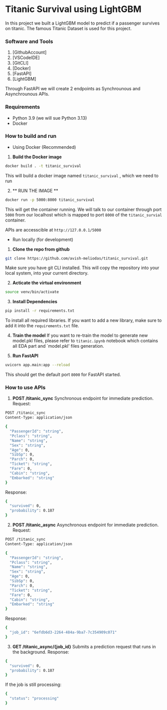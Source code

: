# Titanic Survival using LightGBM
In this project we built a LightGBM model to predict if a passenger survives on titanic.
The famous Titanic Dataset is used for this project.

### Software and Tools
1. [GithubAccount]
2. [VSCodeIDE]
3. [GitCLI]
4. [Docker]
5. [FastAPI]
6. [LightGBM]

Through FastAPI we will create 2 endpoints as Synchrounous and Asynchrounous APIs.

### Requirements
- Python 3.9 (we will sue Python 3.13)
- Docker

### How to build and run
- Using Docker (Recommended)
1. **Build the Docker image**

```bash
docker build . -t titanic_survival
```
This will build a docker image named ```titanic_survival``` , which we need to run

2. ** RUN THE IMAGE **
```bash
docker run -p 5000:8000 titanic_survival
```
This will get the container running. We will talk to our container through port ```5000``` from our localhost which is mapped to port ```8000``` of the ```titanic_survial``` container.

APIs are accesscible at ```http://127.0.0.1/5000``` 

- Run locally (for development)
1. **Clone the repo from github**

```bash
git clone https://github.com/avish-meliodas/titanic_survival.git
```
Make sure you have git CLI installed. This will copy the repository into your local system, into your current directory.

2. **Acticate the virtual environment**
```bash
source venv/bin/activate
```
3. **Install Dependencies**
```bash
pip install -r requirements.txt
```
To install all required libraries. If you want to add a new library, make sure to add it into the ```requirements.txt``` file.

4. **Train the model**
If you want to re-train the model to generate new model.pkl files, please refer to ```titanic.ipynb``` notebook which contains all EDA part and `model.pkl' files generation.

5. **Run FastAPI**
```bash
uvicorn app.main:app --reload
```
This should get the default port `8000` for FastAPI started.

### How to use APIs

1. **POST /titanic_sync**
Synchronous endpoint for immediate prediction.
Request:
```bash
POST /titanic_sync
Content-Type: application/json

{
  "PassengerId": "string",
  "Pclass": "string",
  "Name": "string",
  "Sex": "string",
  "Age": 0,
  "SibSp": 0,
  "Parch": 0,
  "Ticket": "string",
  "Fare": 0,
  "Cabin": "string",
  "Embarked": "string"
}
```
Response:
```bash
{
  "survived": 0,
  "probability": 0.187
}
```

2. **POST /titanic_async**
Asynchronous endpoint for immediate prediction.
Request:
```bash
POST /titanic_sync
Content-Type: application/json

{
  "PassengerId": "string",
  "Pclass": "string",
  "Name": "string",
  "Sex": "string",
  "Age": 0,
  "SibSp": 0,
  "Parch": 0,
  "Ticket": "string",
  "Fare": 0,
  "Cabin": "string",
  "Embarked": "string"
}
```
Response:
```bash
{
  "job_id": "6efdb6d3-2264-484a-9ba7-7c354909c071"
}
```

3. **GET /titanic_async/{job_id}**
Submits a prediction request that runs in the background.
Response:
```bash
{
  "survived": 0,
  "probability": 0.187
}
```
If the job is still processing:
```bash
{
  "status": "processing"
}
```